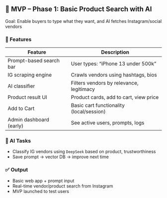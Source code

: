 ## 🚀 MVP – **Phase 1: Basic Product Search with AI**

 Goal: Enable buyers to type what they want, and AI fetches Instagram/social vendors

### 🔧 Features

| Feature                 | Description                              |
| ----------------------- | ---------------------------------------- |
| Prompt-based search bar | User types: “iPhone 13 under 500k”       |
| IG scraping engine      | Crawls vendors using hashtags, bios      |
| AI classifier           | Filters vendors by relevance, legitimacy |
| Product result UI       | Product cards, add to cart, view price   |
| Add to Cart             | Basic cart functionality (local/session) |
| Admin dashboard (early) | See active users, prompts, logs          |

### 🧠 AI Tasks

* Classify IG vendors using `DeepSeek`  based on product, trustworthiness
* Save prompt → vector DB → improve next time

### ✅ Output

* Basic web app + prompt input
* Real-time vendor/product search from Instagram
* MVP launched to test users